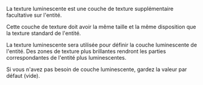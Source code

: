 La texture luminescente est une couche de texture supplémentaire facultative sur l'entité.

Cette couche de texture doit avoir la même taille et la même disposition que la texture standard de l'entité.

La texture luminescente sera utilisée pour définir la couche luminescente de l'entité. Des zones de texture plus brillantes rendront les parties correspondantes de l'entité plus luminescentes.

Si vous n'avez pas besoin de couche luminescente, gardez la valeur par défaut (vide).
